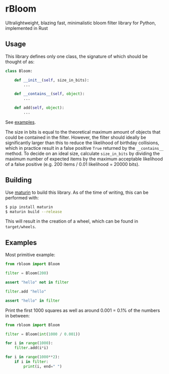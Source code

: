 # rBloom

Ultralightweight, blazing fast, minimalistic bloom filter library for Python, implemented in Rust

## Usage

This library defines only one class, the signature of which should be thought of as:

```python
class Bloom:

    def __init__(self, size_in_bits):
        ...

    def __contains__(self, object):
        ...

    def add(self, object):
        ...
```

See [examples](#examples).

The size in bits is equal to the theoretical maximum amount of objects that could be
contained in the filter. However, the filter should ideally be significantly larger
than this to reduce the likelihood of birthday collisions, which in practice result
in a false positive `True` returned by the `__contains__` method. To decide on an ideal
size, calculate `size_in_bits` by dividing the maximum number of expected items by the
maximum acceptable likelihood of a false positive
(e.g. 200 items / 0.01 likelihood = 20000 bits).

## Building

Use [maturin](https://github.com/PyO3/maturin) to build this library.
As of the time of writing, this can be performed with:

```sh
$ pip install maturin
$ maturin build --release
```

This will result in the creation of a wheel, which can be found in `target/wheels`.

## Examples

Most primitive example:

```python
from rbloom import Bloom

filter = Bloom(200)

assert "hello" not in filter

filter.add "hello"

assert "hello" in filter
```

Print the first 1000 squares as well as around 0.001 = 0.1% of the numbers in between:

```python
from rbloom import Bloom

filter = Bloom(int(1000 / 0.001))

for i in range(1000):
    filter.add(i*i)

for i in range(1000**2):
    if i in filter:
        print(i, end=" ")
```
